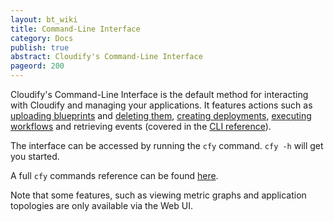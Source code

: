 ```yaml
---
layout: bt_wiki
title: Command-Line Interface
category: Docs
publish: true
abstract: Cloudify's Command-Line Interface
pageord: 200
---
```


Cloudify's Command-Line Interface is the default method for interacting with Cloudify and managing your applications. It features actions such as [uploading blueprints](getting-started-upload-blueprint.html) and [deleting them](getting-started-delete-blueprint.html), [creating deployments](getting-started-create-deployment.html), [executing workflows](getting-started-execute-workflow.html) and retrieving events (covered in the [CLI reference](cli-cfy-reference.html)).

The interface can be accessed by running the `cfy` command. `cfy -h` will get you started.

A full `cfy` commands reference can be found [here](cli-cfy-reference.html).

Note that some features, such as viewing metric graphs and application topologies are only available via the Web UI.